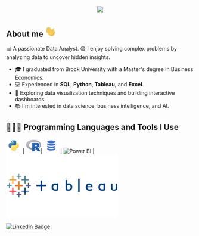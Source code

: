 <h1 align="center">
  <a href="https://git.io/typing-svg">
    <img src="https://readme-typing-svg.herokuapp.com/?lines=Welcome+to+My+Profile;+I'm+Zhihong+Mai;Nice+to+see+you!+👋&center=true&size=30&font=Lato&color=blue&speed=20">
  </a>
</h1>

## **About me** <img src="https://github.com/ZhihongMai/ZhihongMai/blob/main/wave.gif" width="30">


📊 A passionate Data Analyst. 😄 I enjoy solving complex problems by analyzing data to uncover hidden insights.
- 🎓 I graduated from Brock University with a Master's degree in Business Economics.
- 💻 Experienced in **SQL**, **Python**, **Tableau**, and **Excel**.
- 🌱 Exploring data visualization techniques and building interactive dashboards.
- 📚 I'm interested in data science, business intelligence, and AI.


## 👨🏻‍💻 **Programming Languages and Tools I Use**
<img title="Python" alt="Python" width="40px" src="https://raw.githubusercontent.com/github/explore/master/topics/python/python.png" /> | <img title="R" alt="R" width="40px" src="https://raw.githubusercontent.com/github/explore/master/topics/r/r.png" />| <img title="SQL" alt="SQL" width="40px" src="https://raw.githubusercontent.com/github/explore/master/topics/sql/sql.png" /> | <img title="Power BI" alt="Power BI" width="40px" src="https://upload.wikimedia.org/wikipedia/commons/3/38/Power_BI_Logo.svg" /> |  <img title="Tableau" alt="Tableau" width="300px" src="https://github.com/ZhihongMai/ZhihongMai/raw/main/Image/Tableau.png" />







[![Linkedin Badge](https://img.shields.io/badge/-zhmai-blue?style=flat&logo=Linkedin&logoColor=white&link=https://www.linkedin.com/in/zhmai/)](https://www.linkedin.com/in/zhmai/)
